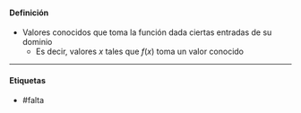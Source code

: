 #### Definición
- Valores conocidos que toma la función dada ciertas entradas de su dominio
	- Es decir, valores $x$ tales que $f(x)$ toma un valor conocido
***
#### Etiquetas
- #falta 